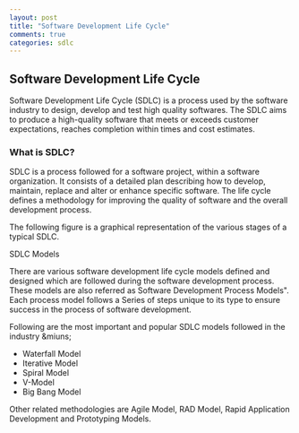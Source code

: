 ```yaml
---
layout: post
title: "Software Development Life Cycle"
comments: true
categories: sdlc
---
```


## Software Development Life Cycle

Software Development Life Cycle (SDLC) is a process used by the software industry to design, develop and test high quality softwares. The SDLC aims to produce a high-quality software that meets or exceeds customer expectations, reaches completion within times and cost estimates.

### What is SDLC?

SDLC is a process followed for a software project, within a software organization. It consists of a detailed plan describing how to develop, maintain, replace and alter or enhance specific software. The life cycle defines a methodology for improving the quality of software and the overall development process.

The following figure is a graphical representation of the various stages of a typical SDLC.

SDLC Models

There are various software development life cycle models defined and designed which are followed during the software development process. These models are also referred as Software Development Process Models". Each process model follows a Series of steps unique to its type to ensure success in the process of software development.

Following are the most important and popular SDLC models followed in the industry &miuns;

- Waterfall Model
- Iterative Model
- Spiral Model
- V-Model
- Big Bang Model


Other related methodologies are Agile Model, RAD Model, Rapid Application Development and Prototyping Models.